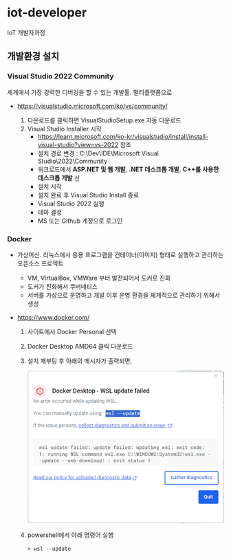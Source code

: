 # iot-developer
IoT 개발자과정

## 개발환경 설치

### Visual Studio 2022 Community

세계에서 가장 강력한 디버깅을 할 수 있는 개발툴. 멀티플랫폼으로

- https://visualstudio.microsoft.com/ko/vs/community/

    1. 다운로드를 클릭하면 VisualStudioSetup.exe 자동 다운로드
    2. Visual Studio Installer 시작
        - https://learn.microsoft.com/ko-kr/visualstudio/install/install-visual-studio?view=vs-2022 참조
        - 설치 경로 변경 : C:\Dev\IDE\Microsoft Visual Studio\2022\Community
        - 워크로드에서 **ASP.NET 및 웹 개발**, **.NET 데스크톱 개발**, **C++를 사용한 데스크톱 개발** 선
        - 설치 시작
        - 설치 완료 후 Visual Studio Install 종료
        - Visual Studio 2022 실행
        - 테마 결정
        - MS 또는 Github 계정으로 로그인

### Docker
- 가상머신. 리눅스에서 응용 프로그램을 컨테이너(이미지) 형태로 실행하고 관리하는 오픈소스 프로젝트
    - VM, VirtualBox, VMWare 부터 발전되어서 도커로 진화
    - 도커가 진화해서 쿠버네티스
    - 서버를 가상으로 운영하고 개발 이후 운영 환경을 체계적으로 관리하기 위해서 생성

- https://www.docker.com/
    1. 사이트에서 Docker Personal 선택
    2. Docker Desktop AMD64 클릭 다운로드

    3. 설치 재부팅 후 아래의 메시자가 출력되면,

        <img src="./image/py010.png" width="600">

    4. powershell에서 아래 명령어 실행

        ```shell
        > wsl --update
        ```